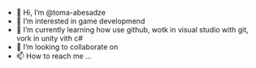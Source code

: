 - 👋 Hi, I’m @toma-abesadze
- 👀 I’m interested in game developmend
- 🌱 I’m currently learning how use github, wotk in visual studio with git, vork in unity vith c#
- 💞️ I’m looking to collaborate on 
- 📫 How to reach me ...

<!---
toma-abesadze/toma-abesadze is a ✨ special ✨ repository because its `README.md` (this file) appears on your GitHub profile.
You can click the Preview link to take a look at your changes.
--->
